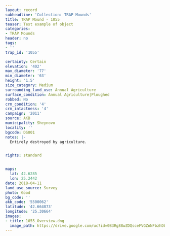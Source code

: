 ```yaml
---
layout: record
subheadline: 'Collection: TRAP Mounds'
title: TRAP Mound - 1055
teaser: Test example of object
categories:
- TRAP Mounds
header: no
tags:
- ''
trap_id: '1055'

certainty: Certain
elevation: '402'
max_diameter: '77'
min_diameter: '63'
height: '1.5'
size_category: Medium
surrounding_land_use: Annual Agriculture
surface_condition: Annual Agriculture|Ploughed
robbed: No
crm_condition: '4'
crm_intactness: '4'
campaign: '2011'
source: AKB
municipality: Sheynovo
locality: ''
bgcode: DS001
notes: |-
  Entirely destroyed by agriculture.


rights: standard


maps:
  lat: 42.6285
  lon: 25.2442
date: 2018-04-11
land_use_source: Survey
photo: Good
bg_code: ''
akb_code: '5500062'
latitude: '42.664873'
longitude: '25.30664'
images:
- title: 1055_Overview.dng
  image_path: https://drive.google.com/uc?id=0B3Rg88wZDQsceFVGZnNFbzhDb2s
---
```

